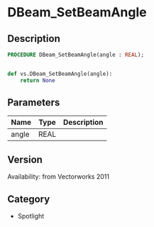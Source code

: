 # DBeam_SetBeamAngle

## Description
```pascal
PROCEDURE DBeam_SetBeamAngle(angle : REAL);
```

```python

def vs.DBeam_SetBeamAngle(angle):
    return None
```

## Parameters
|Name|Type|Description|
|---|---|---|
|angle|REAL||

## Version
Availability: from Vectorworks 2011
## Category
* Spotlight

